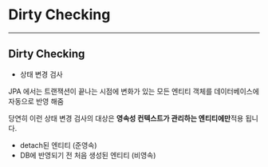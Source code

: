 # Dirty Checking

---

## Dirty Checking

- 상태 변경 검사

JPA 에서는 트랜잭션이 끝나는 시점에 변화가 있는 모든 엔티티 객체를 데이터베이스에 자동으로 반영 해줌

당연히 이런 상태 변경 검사의 대상은 **영속성 컨텍스트가 관리하는 엔티티에만**적용 됩니다.

- detach된 엔티티 (준영속)
- DB에 반영되기 전 처음 생성된 엔티티 (비영속)